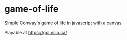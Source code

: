 # game-of-life
Simple Conway's game of life in javascript with a canvas

Playable at https://gol.nilio.ca/
